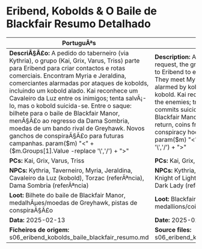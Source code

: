 ﻿# Eribend, Kobolds & O Baile de Blackfair  Resumo Detalhado

| PortuguÃªs | English |
|-----------|---------|
| **DescriÃ§Ã£o:** A pedido do taberneiro (via Kythria), o grupo (Kai, Grix, Varus, Triss) parte para Eribend para criar contactos e rotas comerciais. Encontram Myria e Jeraldina, comerciantes alarmadas por ataques de kobolds, incluindo um kobold alado. Kai reconhece um Cavaleiro da Luz entre os inimigos; tenta salvÃ¡-lo, mas o kobold suicida-se. Entre o saque: bilhete para o baile de Blackfair Manor, menÃ§Ã£o ao regresso da Dama Sombria, moedas de um bando rival de Greyhawk. Novos ganchos de conspiraÃ§Ã£o para futuras campanhas. param($m) "<" + ($m.Groups[1].Value -replace '\\','/') + ">"  | **Description:** At the innkeepers (via Kythria) request, the group (Kai, Grix, Varus, Triss) goes to Eribend to establish trade contacts and routes. They meet Myria and Jeraldina, merchants alarmed by kobold attacks, including a winged kobold. Kai recognizes a Knight of Light among the enemies; tries to save him, but the kobold commits suicide. Among the loot: ticket for the Blackfair Manor ball, mention of the Dark Ladys return, coins from a rival Greyhawk gang. New conspiracy hooks for future campaigns. param($m) "<" + ($m.Groups[1].Value -replace '\\','/') + ">"  |
| **PCs:** Kai, Grix, Varus, Triss | **PCs:** Kai, Grix, Varus, Triss |
| **NPCs:** Kythria, Taverneiro, Myria, Jeraldina, Cavaleiro da Luz (kobold), Torzac (referÃªncia), Dama Sombria (referÃªncia) | **NPCs:** Kythria, Innkeeper, Myria, Jeraldina, Knight of Light (kobold), Torzac (reference), Dark Lady (reference) |
| **Loot:** Bilhete do baile de Blackfair Manor, medalhÃµes/moedas de Greyhawk, pistas de conspiraÃ§Ã£o | **Loot:** Blackfair Manor ball ticket, Greyhawk gang medallions/coins, conspiracy clues |
| **Data:** 2025-02-13 | **Date:** 2025-02-13 |
| **Ficheiros de origem:** s06_eribend_kobolds_baile_blackfair_resumo.md | **Source files:** s06_eribend_kobolds_baile_blackfair_resumo.md |

























